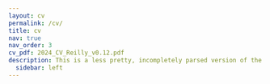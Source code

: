 ```yaml
---
layout: cv
permalink: /cv/
title: cv
nav: true
nav_order: 3
cv_pdf: 2024_CV_Reilly_v0.12.pdf
description: This is a less pretty, incompletely parsed version of the (still incomplete) PDF version up here^^^ 
  sidebar: left
---
```

